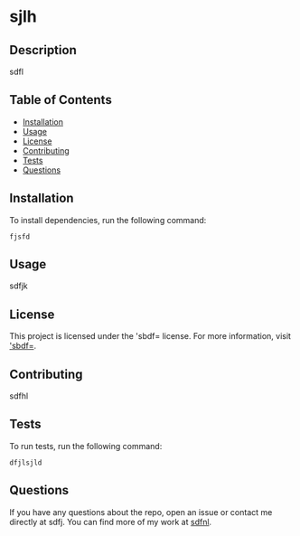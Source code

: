 # sjlh
  
  
  ## Description
  
  sdfl
  
  ## Table of Contents
  - [Installation](#installation)
  - [Usage](#usage)
  - [License](#license)
  - [Contributing](#contributing)
  - [Tests](#tests)
  - [Questions](#questions)
  
  ## Installation
  
  To install dependencies, run the following command:
  
  ```
  fjsfd
  ```
  
  ## Usage
  
  sdfjk
  
  ## License

This project is licensed under the 'sbdf= license. For more information, visit ['sbdf=]().

  
  ## Contributing
  
  sdfhl
  
  ## Tests
  
  To run tests, run the following command:
  
  ```
  dfjlsjld
  ```
  
  ## Questions
  
  If you have any questions about the repo, open an issue or contact me directly at sdfj. You can find more of my work at [sdfnl](https://github.com/sdfnl/).

